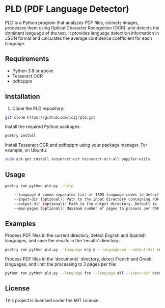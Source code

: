# PLD (PDF Language Detector)

PLD is a Python program that analyzes PDF files, extracts images, processes them using Optical Character Recognition (OCR), and detects the dominant language of the text. It provides language detection information in JSON format and calculates the average confidence coefficient for each language.

## Requirements

- Python 3.8 or above
- Tesseract OCR
- pdftoppm

## Installation

1. Clone the PLD repository:

```bash
git clone https://github.com/icij/pld.git
```

Install the required Python packages:

```bash
poetry install
````

Install Tesseract OCR and pdftoppm using your package manager. For example, on Ubuntu:

```bash
sudo apt-get install tesseract-ocr tesseract-ocr-all poppler-utils
```

## Usage


```bash
poetry run python pld.py --help

    --language A comma-separated list of ISO3 language codes to detect.
    --input-dir (optional): Path to the input directory containing PDF files. Default is the current directory.
    --output-dir (optional): Path to the output directory. Default is 'out' directory in the current directory.
    --max-pages (optional): Maximum number of pages to process per PDF file. Default is 5.
```

## Examples

Process PDF files in the current directory, detect English and Spanish languages, and save the results in the 'results' directory:

```bash
poetry run python pld.py --language eng y --languagespa --output-dir results
```

Process PDF files in the 'documents' directory, detect French and Greek languages, and limit the processing to 3 pages per file:

```bash
python run python pld.py --language fra --language ell --input-dir documents --max-pages 3
```

## License

This project is licensed under the MIT License.
